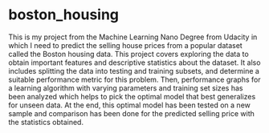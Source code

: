 # boston_housing
This is my project from the Machine Learning Nano Degree from Udacity  in which I need to predict the selling house prices from a
popular dataset called the Boston housing data. 
This project covers exploring the data to obtain important features and descriptive statistics about the dataset. 
It also includes splitting the data into testing and training subsets, and determine a suitable performance metric for this problem. 
Then, performance graphs for a learning algorithm with varying parameters and training set sizes has been analyzed which helps
to pick the optimal model that best generalizes for unseen data. 
At the end, this optimal model has been tested on a new sample and comparison has been done for the predicted selling price with the 
statistics obtained.
